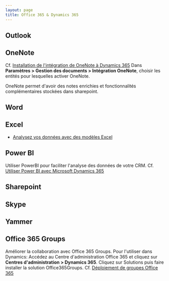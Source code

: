 ```yaml
---
layout: page
title: Office 365 & Dynamics 365
---
```


## Outlook

## OneNote
Cf. [Installation de l'intégration de OneNote à Dynamics 365](https://www.microsoft.com/fr-fr/dynamics/crm-customer-center/set-up-onenote-integration-in-dynamics-365.aspx)
Dans **Paramètres > Gestion des documents > Intégration OneNote**, choisir les
entités pour lesquelles activer OneNote.

OneNote permet d'avoir des notes enrichies et fonctionnalités complémentaires
stockées dans sharepoint.

## Word

## Excel
* [Analysez vos données avec des modèles Excel](https://www.microsoft.com/fr-fr/dynamics/crm-customer-center/analyze-your-data-with-excel-templates.aspx)

## Power BI
Utiliser PowerBI pour faciliter l'analyse des données de votre CRM.
Cf. [Utiliser Power BI avec Microsoft Dynamics 365](https://technet.microsoft.com/fr-fr/library/dn708055.aspx)

## Sharepoint

## Skype

## Yammer

## Office 365 Groups
Améliorer la collaboration avec Office 365 Groups.
Pour l'utiliser dans Dynamics:
Accédez au Centre d'administration Office 365 et cliquez sur **Centres d'administration >
Dynamics 365**. Cliquez sur Solutions puis faire installer la solution Office365Groups.
Cf. [Déploiement de groupes Office 365](https://technet.microsoft.com/fr-fr/library/dn896591.aspx)

